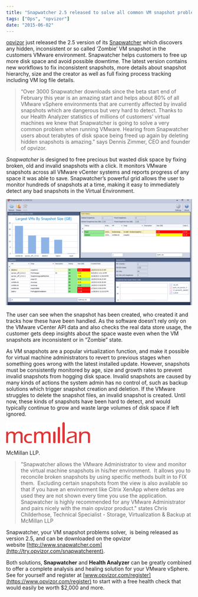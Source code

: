 ```yaml
---
title: "Snapwatcher 2.5 released to solve all common VM snapshot problems in VMware"
tags: ["Ops", "opvizor"]
date: "2015-06-02"
---
```


[opvizor](https://www.opvizor.com "opvizor ") just released the 2.5 version of its [Snapwatcher](http://www.snapwatcher.com "Snapwatcher ") which discovers any hidden, inconsistent or so called ‘Zombie’ VM snapshot in the customers VMware environment. Snapwatcher helps customers to free up more disk space and avoid possible downtime. The latest version contains new workflows to fix inconsistent snapshots, more details about snapshot hierarchy, size and the creator as well as full fixing process tracking including VM log file details.

> “Over 3000 Snapwatcher downloads since the beta start end of February this year is an amazing start and helps about 80% of all VMware vSphere environments that are currently affected by invalid snapshots which are dangerous but very hard to detect. Thanks to our Health Analyzer statistics of millions of customers’ virtual machines we knew that Snapwatcher is going to solve a very common problem when running VMware. Hearing from Snapwatcher users about terabytes of disk space being freed up again by deleting hidden snapshots is amazing.” says Dennis Zimmer, CEO and founder of opvizor.

_Snapwatcher_ is designed to free precious but wasted disk space by fixing broken, old and invalid snapshots with a click. It monitors VMware snapshots across all VMware vCenter systems and reports progress of any space it was able to save. Snapwatcher’s powerful grid allows the user to monitor hundreds of snapshots at a time, making it easy to immediately detect any bad snapshots in the Virtual Environment.

[![Nobody gets VMware Snapshot problems solved like Snapwatcher](/images/blog/wpid-snapwatcher.png)](http://try.opvizor.com/snapwatcherent)

The user can see when the snapshot has been created, who created it and tracks how these have been handled. As the software doesn’t rely only on the VMware vCenter API data and also checks the real data store usage, the customer gets deep insights about the space waste even when the VM snapshots are inconsistent or in “Zombie” state.

As VM snapshots are a popular virtualization function, and make it possible for virtual machine administrators to revert to previous stages when something goes wrong with the latest installed update. However, snapshots must be consistently monitored by age, size and growth rates to prevent invalid snapshots from hogging disk space. Invalid snapshots are caused by many kinds of actions the system admin has no control of, such as backup solutions which trigger snapshot creation and deletion. If the VMware struggles to delete the snapshot files, an invalid snapshot is created. Until now, these kinds of snapshots have been hard to detect, and would typically continue to grow and waste large volumes of disk space if left ignored.

![McMillan takes care of VM Snapshot problems using Snapwatcher](/images/blog/wpid-mcmillan.png)

McMillan LLP.

> "Snapwatcher allows the VMware Administrator to view and monitor the virtual machine snapshots in his/her environment.  It allows you to reconcile broken snapshots by using specific methods built in to FIX them.  Excluding certain snapshots from the view is also available so that if you have an environment like Citrix XenApp where deltas are used they are not shown every time you use the application.  Snapwatcher is highly recommended for any VMware Administrator and pairs nicely with the main opvizor product." states Chris Childerhose, Technical Specialist - Storage, Virtualization & Backup at McMillan LLP

Snapwatcher, your VM snapshot problems solver,  is being released as version 2.5, and can be downloaded on the opvizor website [http://www.snapwatcher.com](http://try.opvizor.com/snapwatcherent).

Both solutions, **Snapwatcher** and **Health Analyzer** can be greatly combined to offer a complete analysis and healing solution for your VMware vSphere. See for yourself and register at [www.opvizor.com/register](https://www.opvizor.com/register) to start with a free health check that would easily be worth $2,000 and more.
